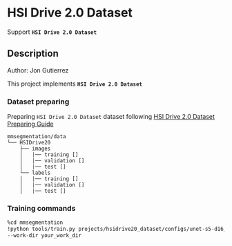 # HSI Drive 2.0 Dataset

Support **`HSI Drive 2.0 Dataset`**

## Description

Author: Jon Gutierrez

This project implements **`HSI Drive 2.0 Dataset`**

### Dataset preparing

Preparing `HSI Drive 2.0 Dataset` dataset following [HSI Drive 2.0 Dataset Preparing Guide](https://github.com/open-mmlab/mmsegmentation/blob/main/docs/en/user_guides/2_dataset_prepare.md#hsi-drive-2.0)

```none
mmsegmentation/data
└── HSIDrive20
    ├── images
    │   |── training []
    │   |── validation []
    │   |── test []
    └── labels
    │   |── training []
    │   |── validation []
    │   |── test []
```

### Training commands

```bash
%cd mmsegmentation
!python tools/train.py projects/hsidrive20_dataset/configs/unet-s5-d16_fcn_4xb4-160k_hsidrive-208x400.py\
--work-dir your_work_dir
```
